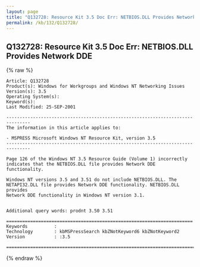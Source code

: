 ```yaml
---
layout: page
title: "Q132728: Resource Kit 3.5 Doc Err: NETBIOS.DLL Provides Network DDE"
permalink: /kb/132/Q132728/
---
```


## Q132728: Resource Kit 3.5 Doc Err: NETBIOS.DLL Provides Network DDE

{% raw %}

	Article: Q132728
	Product(s): Windows for Workgroups and Windows NT Networking Issues
	Version(s): 3.5
	Operating System(s): 
	Keyword(s): 
	Last Modified: 25-SEP-2001
	
	-------------------------------------------------------------------------------
	The information in this article applies to:
	
	- MSPRESS Microsoft Windows NT Resource Kit, version 3.5 
	-------------------------------------------------------------------------------
	
	Page 126 of the Windows NT 3.5 Resource Guide (Volume 1) incorrectly
	indicates that the NETBIOS.DLL file provides Network DDE functionality.
	
	Windows NT versions 3.5 and 3.51 do not include NETBIOS.DLL. The
	NETAPI32.DLL file provides Network DDE functionality. NETBIOS.DLL provides
	Network DDE functionality in Windows NT version 3.1.
	
	
	Additional query words: prodnt 3.50 3.51
	
	======================================================================
	Keywords          :  
	Technology        : kbMSPressSearch kbZNotKeyword6 kbZNotKeyword2
	Version           : :3.5
	
	=============================================================================
	

{% endraw %}
